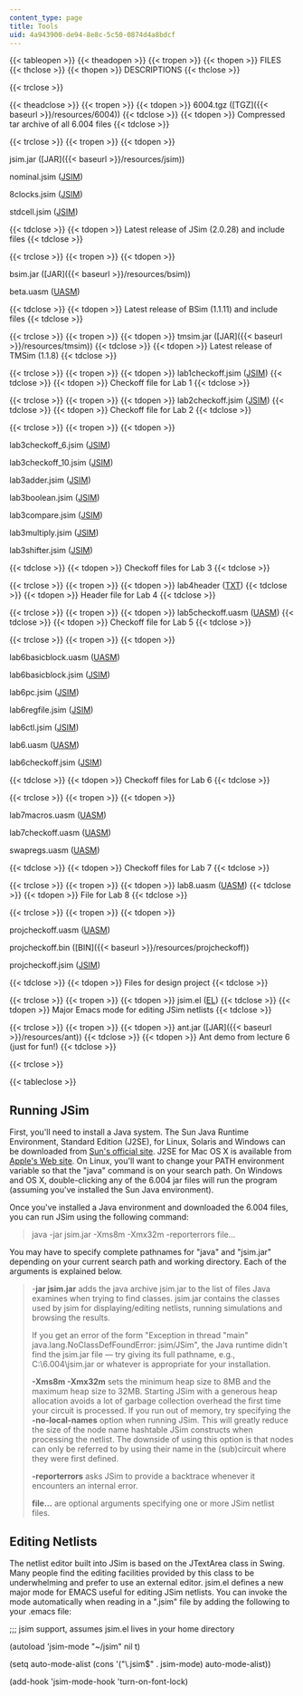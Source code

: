 ```yaml
---
content_type: page
title: Tools
uid: 4a943900-de94-8e8c-5c50-0874d4a8bdcf
---
```


{{< tableopen >}}
{{< theadopen >}}
{{< tropen >}}
{{< thopen >}}
FILES
{{< thclose >}}
{{< thopen >}}
DESCRIPTIONS
{{< thclose >}}

{{< trclose >}}

{{< theadclose >}}
{{< tropen >}}
{{< tdopen >}}
6004.tgz ([TGZ]({{< baseurl >}}/resources/6004))
{{< tdclose >}}
{{< tdopen >}}
Compressed tar archive of all 6.004 files
{{< tdclose >}}

{{< trclose >}}
{{< tropen >}}
{{< tdopen >}}


jsim.jar ([JAR]({{< baseurl >}}/resources/jsim))

nominal.jsim ([JSIM](/courses/electrical-engineering-and-computer-science/6-004-computation-structures-spring-2009/tools/nominal.jsim))

8clocks.jsim ([JSIM](/courses/electrical-engineering-and-computer-science/6-004-computation-structures-spring-2009/tools/8clocks.jsim))

stdcell.jsim ([JSIM](/courses/electrical-engineering-and-computer-science/6-004-computation-structures-spring-2009/tools/stdcell.jsim))


{{< tdclose >}}
{{< tdopen >}}
Latest release of JSim (2.0.28) and include files
{{< tdclose >}}

{{< trclose >}}
{{< tropen >}}
{{< tdopen >}}


bsim.jar ([JAR]({{< baseurl >}}/resources/bsim))

beta.uasm ([UASM](/courses/electrical-engineering-and-computer-science/6-004-computation-structures-spring-2009/tools/beta.uasm))


{{< tdclose >}}
{{< tdopen >}}
Latest release of BSim (1.1.11) and include files
{{< tdclose >}}

{{< trclose >}}
{{< tropen >}}
{{< tdopen >}}
tmsim.jar ([JAR]({{< baseurl >}}/resources/tmsim))
{{< tdclose >}}
{{< tdopen >}}
Latest release of TMSim (1.1.8)
{{< tdclose >}}

{{< trclose >}}
{{< tropen >}}
{{< tdopen >}}
lab1checkoff.jsim ([JSIM](/courses/electrical-engineering-and-computer-science/6-004-computation-structures-spring-2009/tools/lab1checkoff.jsim))
{{< tdclose >}}
{{< tdopen >}}
Checkoff file for Lab 1
{{< tdclose >}}

{{< trclose >}}
{{< tropen >}}
{{< tdopen >}}
lab2checkoff.jsim ([JSIM](/courses/electrical-engineering-and-computer-science/6-004-computation-structures-spring-2009/tools/lab2checkoff.jsim))
{{< tdclose >}}
{{< tdopen >}}
Checkoff file for Lab 2
{{< tdclose >}}

{{< trclose >}}
{{< tropen >}}
{{< tdopen >}}


lab3checkoff\_6.jsim ([JSIM](/courses/electrical-engineering-and-computer-science/6-004-computation-structures-spring-2009/tools/lab3checkoff_6.jsim))

lab3checkoff\_10.jsim ([JSIM](/courses/electrical-engineering-and-computer-science/6-004-computation-structures-spring-2009/tools/lab3checkoff_10.jsim))

lab3adder.jsim ([JSIM](/courses/electrical-engineering-and-computer-science/6-004-computation-structures-spring-2009/tools/lab3adder.jsim))

lab3boolean.jsim ([JSIM](/courses/electrical-engineering-and-computer-science/6-004-computation-structures-spring-2009/tools/lab3boolean.jsim))

lab3compare.jsim ([JSIM](/courses/electrical-engineering-and-computer-science/6-004-computation-structures-spring-2009/tools/lab3compare.jsim))

lab3multiply.jsim ([JSIM](/courses/electrical-engineering-and-computer-science/6-004-computation-structures-spring-2009/tools/lab3multiply.jsim))

lab3shifter.jsim ([JSIM](/courses/electrical-engineering-and-computer-science/6-004-computation-structures-spring-2009/tools/lab3shifter.jsim))


{{< tdclose >}}
{{< tdopen >}}
Checkoff files for Lab 3
{{< tdclose >}}

{{< trclose >}}
{{< tropen >}}
{{< tdopen >}}
lab4header ([TXT](/courses/electrical-engineering-and-computer-science/6-004-computation-structures-spring-2009/tools/lab4header.txt))
{{< tdclose >}}
{{< tdopen >}}
Header file for Lab 4
{{< tdclose >}}

{{< trclose >}}
{{< tropen >}}
{{< tdopen >}}
lab5checkoff.uasm ([UASM](/courses/electrical-engineering-and-computer-science/6-004-computation-structures-spring-2009/tools/lab5checkoff.uasm))
{{< tdclose >}}
{{< tdopen >}}
Checkoff file for Lab 5
{{< tdclose >}}

{{< trclose >}}
{{< tropen >}}
{{< tdopen >}}


lab6basicblock.uasm ([UASM](/courses/electrical-engineering-and-computer-science/6-004-computation-structures-spring-2009/tools/lab6basicblock.uasm))

lab6basicblock.jsim ([JSIM](/courses/electrical-engineering-and-computer-science/6-004-computation-structures-spring-2009/tools/lab6basicblock.jsim))

lab6pc.jsim ([JSIM](/courses/electrical-engineering-and-computer-science/6-004-computation-structures-spring-2009/tools/lab6pc.jsim))

lab6regfile.jsim ([JSIM](/courses/electrical-engineering-and-computer-science/6-004-computation-structures-spring-2009/tools/lab6regfile.jsim))

lab6ctl.jsim ([JSIM](/courses/electrical-engineering-and-computer-science/6-004-computation-structures-spring-2009/tools/lab6ctl.jsim))

lab6.uasm ([UASM](/courses/electrical-engineering-and-computer-science/6-004-computation-structures-spring-2009/tools/lab6.uasm))

lab6checkoff.jsim ([JSIM](/courses/electrical-engineering-and-computer-science/6-004-computation-structures-spring-2009/tools/lab6checkoff.jsim))


{{< tdclose >}}
{{< tdopen >}}
Checkoff files for Lab 6
{{< tdclose >}}

{{< trclose >}}
{{< tropen >}}
{{< tdopen >}}


lab7macros.uasm ([UASM](/courses/electrical-engineering-and-computer-science/6-004-computation-structures-spring-2009/tools/lab7macros.uasm))

lab7checkoff.uasm ([UASM](/courses/electrical-engineering-and-computer-science/6-004-computation-structures-spring-2009/tools/lab7checkoff.uasm))

swapregs.uasm ([UASM](/courses/electrical-engineering-and-computer-science/6-004-computation-structures-spring-2009/tools/swapregs.uasm))


{{< tdclose >}}
{{< tdopen >}}
Checkoff files for Lab 7
{{< tdclose >}}

{{< trclose >}}
{{< tropen >}}
{{< tdopen >}}
lab8.uasm ([UASM](/courses/electrical-engineering-and-computer-science/6-004-computation-structures-spring-2009/tools/lab8.uasm))
{{< tdclose >}}
{{< tdopen >}}
File for Lab 8
{{< tdclose >}}

{{< trclose >}}
{{< tropen >}}
{{< tdopen >}}


projcheckoff.uasm ([UASM](/courses/electrical-engineering-and-computer-science/6-004-computation-structures-spring-2009/tools/projcheckoff.uasm))

projcheckoff.bin ([BIN]({{< baseurl >}}/resources/projcheckoff))

projcheckoff.jsim ([JSIM](/courses/electrical-engineering-and-computer-science/6-004-computation-structures-spring-2009/tools/projcheckoff.jsim))


{{< tdclose >}}
{{< tdopen >}}
Files for design project
{{< tdclose >}}

{{< trclose >}}
{{< tropen >}}
{{< tdopen >}}
jsim.el ([EL](/courses/electrical-engineering-and-computer-science/6-004-computation-structures-spring-2009/tools/jsim.el))
{{< tdclose >}}
{{< tdopen >}}
Major Emacs mode for editing JSim netlists
{{< tdclose >}}

{{< trclose >}}
{{< tropen >}}
{{< tdopen >}}
ant.jar ([JAR]({{< baseurl >}}/resources/ant))
{{< tdclose >}}
{{< tdopen >}}
Ant demo from lecture 6 (just for fun!)
{{< tdclose >}}

{{< trclose >}}

{{< tableclose >}}

Running JSim
------------

First, you'll need to install a Java system. The Sun Java Runtime Environment, Standard Edition (J2SE), for Linux, Solaris and Windows can be downloaded from [Sun's official site](http://java.sun.com/javase/index.jsp). J2SE for Mac OS X is available from [Apple's Web site](http://developer.apple.com/java/). On Linux, you'll want to change your PATH environment variable so that the "java" command is on your search path. On Windows and OS X, double-clicking any of the 6.004 jar files will run the program (assuming you've installed the Sun Java environment).

Once you've installed a Java environment and downloaded the 6.004 files, you can run JSim using the following command:

> java -jar jsim.jar -Xms8m -Xmx32m -reporterrors file...

You may have to specify complete pathnames for "java" and "jsim.jar" depending on your current search path and working directory. Each of the arguments is explained below.

> \-**jar jsim.jar** adds the java archive jsim.jar to the list of files Java examines when trying to find classes. jsim.jar contains the classes used by jsim for displaying/editing netlists, running simulations and browsing the results.
> 
> If you get an error of the form "Exception in thread "main" java.lang.NoClassDefFoundError: jsim/JSim", the Java runtime didn't find the jsim.jar file — try giving its full pathname, e.g., C:\\6.004\\jsim.jar or whatever is appropriate for your installation.
> 
> **\-Xms8m -Xmx32m** sets the minimum heap size to 8MB and the maximum heap size to 32MB. Starting JSim with a generous heap allocation avoids a lot of garbage collection overhead the first time your circuit is processed. If you run out of memory, try specifying the **\-no-local-names** option when running JSim. This will greatly reduce the size of the node name hashtable JSim constructs when processing the netlist. The downside of using this option is that nodes can only be referred to by using their name in the (sub)circuit where they were first defined.
> 
> **\-reporterrors** asks JSim to provide a backtrace whenever it encounters an internal error.
> 
> **file...** are optional arguments specifying one or more JSim netlist files.

Editing Netlists
----------------

The netlist editor built into JSim is based on the JTextArea class in Swing. Many people find the editing facilities provided by this class to be underwhelming and prefer to use an external editor. jsim.el defines a new major mode for EMACS useful for editing JSim netlists. You can invoke the mode automatically when reading in a ".jsim" file by adding the following to your .emacs file:

;;; jsim support, assumes jsim.el lives in your home directory

(autoload 'jsim-mode "~/jsim" nil t)

(setq auto-mode-alist (cons '("\\.jsim$" . jsim-mode) auto-mode-alist))

(add-hook 'jsim-mode-hook 'turn-on-font-lock)